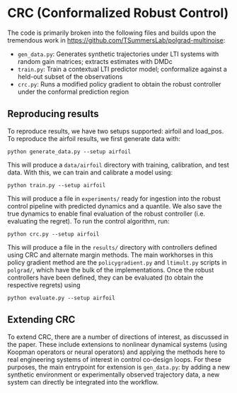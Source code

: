 # CRC (Conformalized Robust Control)
The code is primarily broken into the following files and builds upon the tremendous work in https://github.com/TSummersLab/polgrad-multinoise:
- `gen_data.py`: Generates synthetic trajectories under LTI systems with random gain matrices; extracts estimates with DMDc
- `train.py`: Train a contextual LTI predictor model; conformalize against a held-out subset of the observations
- `crc.py`: Runs a modified policy gradient to obtain the robust controller under the conformal prediction region

## Reproducing results
To reproduce results, we have two setups supported: airfoil and load_pos. To reproduce the airfoil results, we first generate data with:
```
python generate_data.py --setup airfoil
```
This will produce a `data/airfoil` directory with training, calibration, and test data. With this, we can train and calibrate a model using:
```
python train.py --setup airfoil
```
This will produce a file in `experiments/` ready for ingestion into the robust control pipeline with predicted dynamics and a quantile. We also save the true dynamics
to enable final evaluation of the robust controller (i.e. evaluating the regret). To run the control algorithm, run:
```
python crc.py --setup airfoil
```
This will produce a file in the `results/` directory with controllers defined using CRC and alternate margin methods. The main workhorses in this
policy gradient method are the `policygradient.py` and `ltimult.py` scripts in `polgrad/`, which have the bulk of the implementations. Once the robust controllers
have been defined, they can be evaluated (to obtain the respective regrets) using
```
python evaluate.py --setup airfoil
```

## Extending CRC
To extend CRC, there are a number of directions of interest, as discussed in the paper. These include extensions to nonlinear dynamical
systems (using Koopman operators or neural operators) and applying the methods here to real engineering systems of interest in control co-design loops.
For these purposes, the main entrypoint for extension is `gen_data.py`: by adding a new synthetic environment or experimentally observed
trajectory data, a new system can directly be integrated into the workflow.